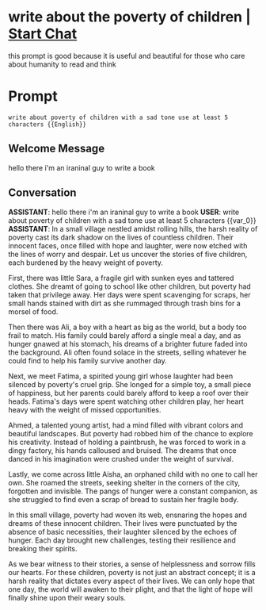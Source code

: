 

# write about the poverty of children | [Start Chat](https://gptcall.net/chat.html?data=%7B%22contact%22%3A%7B%22id%22%3A%22A4nyB4soyLDacad7juE1l%22%2C%22flow%22%3Atrue%7D%7D)
this prompt is good because it is useful and beautiful for those who care about humanity to read and think

# Prompt

```
write about poverty of children with a sad tone use at least 5 characters {{English}}
```

## Welcome Message
hello there i'm an iraninal guy to write a book

## Conversation

**ASSISTANT**: hello there i'm an iraninal guy to write a book
**USER**: write about poverty of children with a sad tone use at least 5 characters {{var_0}}
**ASSISTANT**: In a small village nestled amidst rolling hills, the harsh reality of poverty cast its dark shadow on the lives of countless children. Their innocent faces, once filled with hope and laughter, were now etched with the lines of worry and despair. Let us uncover the stories of five children, each burdened by the heavy weight of poverty.



First, there was little Sara, a fragile girl with sunken eyes and tattered clothes. She dreamt of going to school like other children, but poverty had taken that privilege away. Her days were spent scavenging for scraps, her small hands stained with dirt as she rummaged through trash bins for a morsel of food.



Then there was Ali, a boy with a heart as big as the world, but a body too frail to match. His family could barely afford a single meal a day, and as hunger gnawed at his stomach, his dreams of a brighter future faded into the background. Ali often found solace in the streets, selling whatever he could find to help his family survive another day.



Next, we meet Fatima, a spirited young girl whose laughter had been silenced by poverty's cruel grip. She longed for a simple toy, a small piece of happiness, but her parents could barely afford to keep a roof over their heads. Fatima's days were spent watching other children play, her heart heavy with the weight of missed opportunities.



Ahmed, a talented young artist, had a mind filled with vibrant colors and beautiful landscapes. But poverty had robbed him of the chance to explore his creativity. Instead of holding a paintbrush, he was forced to work in a dingy factory, his hands calloused and bruised. The dreams that once danced in his imagination were crushed under the weight of survival.



Lastly, we come across little Aisha, an orphaned child with no one to call her own. She roamed the streets, seeking shelter in the corners of the city, forgotten and invisible. The pangs of hunger were a constant companion, as she struggled to find even a scrap of bread to sustain her fragile body.



In this small village, poverty had woven its web, ensnaring the hopes and dreams of these innocent children. Their lives were punctuated by the absence of basic necessities, their laughter silenced by the echoes of hunger. Each day brought new challenges, testing their resilience and breaking their spirits.



As we bear witness to their stories, a sense of helplessness and sorrow fills our hearts. For these children, poverty is not just an abstract concept; it is a harsh reality that dictates every aspect of their lives. We can only hope that one day, the world will awaken to their plight, and that the light of hope will finally shine upon their weary souls.

